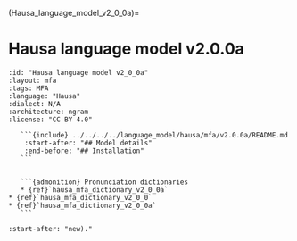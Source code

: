 
(Hausa_language_model_v2_0_0a)=
# Hausa language model v2.0.0a

``````{language_model} Hausa language model v2.0.0a
:id: "Hausa language model v2_0_0a"
:layout: mfa
:tags: MFA
:language: "Hausa"
:dialect: N/A
:architecture: ngram
:license: "CC BY 4.0"

   ```{include} ../../../../language_model/hausa/mfa/v2.0.0a/README.md
    :start-after: "## Model details"
    :end-before: "## Installation"
   ```


   ```{admonition} Pronunciation dictionaries
   * {ref}`hausa_mfa_dictionary_v2_0_0a`
* {ref}`hausa_mfa_dictionary_v2_0_0`
* {ref}`hausa_mfa_dictionary_v2_0_0a`
   ```

``````

```{include} ../../../../language_model/hausa/mfa/v2.0.0a/README.md
:start-after: "new)."
```

